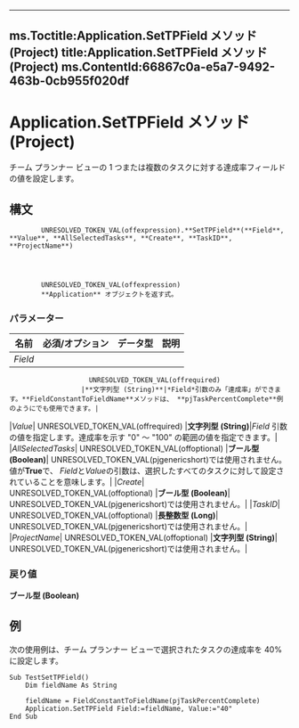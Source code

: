 

---
ms.Toctitle:Application.SetTPField メソッド (Project)
title:Application.SetTPField メソッド (Project)
ms.ContentId:66867c0a-e5a7-9492-463b-0cb955f020df
---
# Application.SetTPField メソッド (Project)




チーム プランナー ビューの 1 つまたは複数のタスクに対する達成率フィールドの値を設定します。

## 構文

            UNRESOLVED_TOKEN_VAL(offexpression).**SetTPField**(**Field**, **Value**, **AllSelectedTasks**, **Create**, **TaskID**, **ProjectName**)




            UNRESOLVED_TOKEN_VAL(offexpression)
            **Application** オブジェクトを返す式。

### パラメーター

|**名前**|**必須/オプション**|**データ型**|**説明**|
|---|---|---|---|
|*Field*|
                        UNRESOLVED_TOKEN_VAL(offrequired)
                      |**文字列型 (String)**|*Field*引数のみ「達成率」ができます。**FieldConstantToFieldName**メソッドは、 **pjTaskPercentComplete**例のようにでも使用できます。|
|*Value*|
                        UNRESOLVED_TOKEN_VAL(offrequired)
                      |**文字列型 (String)**|*Field* 引数の値を指定します。達成率を示す "0" ～ "100" の範囲の値を指定できます。|
|*AllSelectedTasks*|
                        UNRESOLVED_TOKEN_VAL(offoptional)
                      |**ブール型 (Boolean)**|
                        UNRESOLVED_TOKEN_VAL(pjgenericshort)では使用されません。値が**True**で、 *Field*と*Value*の引数は、選択したすべてのタスクに対して設定されていることを意味します。|
|*Create*|
                        UNRESOLVED_TOKEN_VAL(offoptional)
                      |**ブール型 (Boolean)**|
                        UNRESOLVED_TOKEN_VAL(pjgenericshort)では使用されません。|
|*TaskID*|
                        UNRESOLVED_TOKEN_VAL(offoptional)
                      |**長整数型 (Long)**|
                        UNRESOLVED_TOKEN_VAL(pjgenericshort)では使用されません。|
|*ProjectName*|
                        UNRESOLVED_TOKEN_VAL(offoptional)
                      |**文字列型 (String)**|
                        UNRESOLVED_TOKEN_VAL(pjgenericshort)では使用されません。|



### 戻り値
**ブール型 (Boolean)**





## 例
次の使用例は、チーム プランナー ビューで選択されたタスクの達成率を 40% に設定します。

```vba
Sub TestSetTPField() 
    Dim fieldName As String 
 
    fieldName = FieldConstantToFieldName(pjTaskPercentComplete) 
    Application.SetTPField Field:=fieldName, Value:="40" 
End Sub
```





